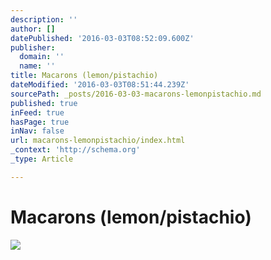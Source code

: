 ```yaml
---
description: ''
author: []
datePublished: '2016-03-03T08:52:09.600Z'
publisher:
  domain: ''
  name: ''
title: Macarons (lemon/pistachio)
dateModified: '2016-03-03T08:51:44.239Z'
sourcePath: _posts/2016-03-03-macarons-lemonpistachio.md
published: true
inFeed: true
hasPage: true
inNav: false
url: macarons-lemonpistachio/index.html
_context: 'http://schema.org'
_type: Article

---
```

# Macarons (lemon/pistachio)
![](https://the-grid-user-content.s3-us-west-2.amazonaws.com/f2ffbd4f-fdfb-47de-b740-d59687cfdd4a.png)